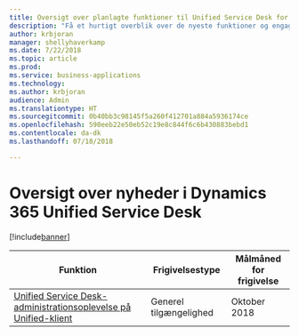 ```yaml
---
title: Oversigt over planlagte funktioner til Unified Service Desk for Microsoft Dynamics 365
description: "Få et hurtigt overblik over de nyeste funktioner og engagementer i Unified Service Desk for Microsoft Dynamics 365"
author: krbjoran
manager: shellyhaverkamp
ms.date: 7/22/2018
ms.topic: article
ms.prod: 
ms.service: business-applications
ms.technology: 
ms.author: krbjoran
audience: Admin
ms.translationtype: HT
ms.sourcegitcommit: 0b40bb3c98145f5a260f412701a884a5936174ce
ms.openlocfilehash: 590eeb22e50eb52c19e8c844f6c6b430883bebd1
ms.contentlocale: da-dk
ms.lasthandoff: 07/18/2018

---
```

#  <a name="summary-of-whats-new-in-dynamics-365-unified-service-desk"></a>Oversigt over nyheder i Dynamics 365 Unified Service Desk 

[!include[banner](../../../../includes/banner.md)]

| Funktion                                                                                                                                                                                       | Frigivelsestype   | Målmåned for frigivelse |
|-----------------------------------------------------------------------------------------------------------------------------------------------------------------------------------------------|----------------|----------------------|
| [Unified Service Desk-administrationsoplevelse på Unified-klient](unified-service-desk-admin-experience-on-unified-client.md)                                                                     | Generel tilgængelighed             | Oktober 2018          |

